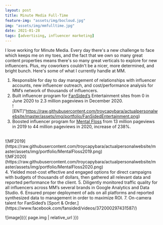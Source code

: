 ```yaml
---
layout: post
title: Minute Media Full-Time
feature-img: "assets/img/bocloud.jpg"
img: "assets/img/mmfulltime.jpg"
date: 2021-01-28
tags: [advertising, influencer marketing]
---
```


I love working for Minute Media. Every day there's a new challenge to face which keeps me on my toes, and the fact that we own so many great content properties means there's so many great verticals to explore for new influencers. Plus, my coworkers couldn't be a nicer, more determined, and bright bunch. Here's some of what I currently handle at MM.

1. Responsible for day to day management of relationships with influencer accounts, new influencer outreach, and cost/performance analysis for MM’s network of thousands of influencers.
2. Built influencer program for [FanSided’s](https://fansided.com/network/entertainment/) Entertainment sites from 0 in June 2020 to 2.3 million pageviews in December 2020. <br/>
![ENT]"https://raw.githubusercontent.com/troycapybara/actualpersonalwebsite/master/assets/img/portfolio/FanSidedEntertainment.png)
3. Boosted influencer program for [Mental Floss](https://www.mentalfloss.com/) from 13 million pageviews in 2019 to 44 million pageviews in 2020, increase of 238%.
<br/>
![MF2019](https://raw.githubusercontent.com/troycapybara/actualpersonalwebsite/master/assets/img/portfolio/MentalFloss2019.png) <br/>
![MF2020](https://raw.githubusercontent.com/troycapybara/actualpersonalwebsite/master/assets/img/portfolio/MentalFloss2020.png) <br/>
4. Yielded most-cost effective and engaged options for direct campaigns  with budgets of thousands of dollars, then gathered all relevant data and reported performance for the client.
5. Diligently monitored traffic quality for all influencers across MM’s several brands in Google Analytics and Data Studio.
6. Ensured proper deployment of ads on all platforms and reported synthesized data to management in order to maximize ROI.
7. On-camera talent for FanSided’s [Sport & Order.](https://www.facebook.com/fansided/videos/372000297431587/) 

![image]({{ page.img | relative_url }})
